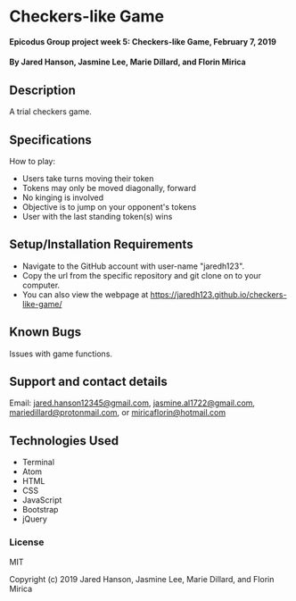 # Checkers-like Game

#### Epicodus Group project week 5: Checkers-like Game, February 7, 2019

#### By Jared Hanson, Jasmine Lee, Marie Dillard, and Florin Mirica

## Description

A trial checkers game.

## Specifications
How to play:

* Users take turns moving their token
* Tokens may only be moved diagonally, forward
* No kinging is involved
* Objective is to jump on your opponent's tokens
* User with the last standing token(s) wins


## Setup/Installation Requirements

* Navigate to the GitHub account with user-name "jaredh123".
* Copy the url from the specific repository and git clone on to your computer.
* You can also view the webpage at https://jaredh123.github.io/checkers-like-game/

## Known Bugs

Issues with game functions.

## Support and contact details

Email: jared.hanson12345@gmail.com, jasmine.al1722@gmail.com, mariedillard@protonmail.com, or miricaflorin@hotmail.com

## Technologies Used

* Terminal
* Atom
* HTML
* CSS
* JavaScript
* Bootstrap
* jQuery

### License

MIT

Copyright (c) 2019 Jared Hanson, Jasmine Lee, Marie Dillard, and Florin Mirica
